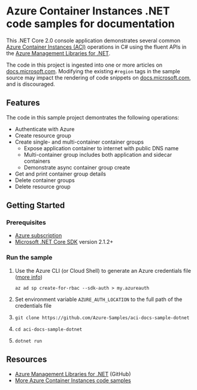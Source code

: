 # Azure Container Instances .NET code samples for documentation

This .NET Core 2.0 console application demonstrates several common [Azure Container Instances (ACI)](https://docs.microsoft.com/azure/container-instances/) operations in C# using the fluent APIs in the [Azure Management Libraries for .NET](https://docs.microsoft.com/dotnet/azure/dotnet-sdk-azure-concepts).

The code in this project is ingested into one or more articles on [docs.microsoft.com](https://docs.microsoft.com). Modifying the existing `#region` tags in the sample source may impact the rendering of code snippets on [docs.microsoft.com](https://docs.microsoft.com), and is discouraged.

## Features

The code in this sample project demontrates the following operations:

* Authenticate with Azure
* Create resource group
* Create single- and multi-container container groups
  * Expose application container to internet with public DNS name
  * Multi-container group includes both application and sidecar containers
  * Demonstrate async container group create
* Get and print container group details
* Delete container groups
* Delete resource group

## Getting Started

### Prerequisites

* [Azure subscription](https://azure.microsoft.com/free)
* [Microsoft .NET Core SDK](https://docs.microsoft.com/dotnet/core) version 2.1.2+

### Run the sample

1. Use the Azure CLI (or Cloud Shell) to generate an Azure credentials file ([more info](https://github.com/Azure/azure-libraries-for-net/blob/master/AUTH.md))

   `az ad sp create-for-rbac --sdk-auth > my.azureauth`

1. Set environment variable `AZURE_AUTH_LOCATION` to the full path of the credentials file
1. `git clone https://github.com/Azure-Samples/aci-docs-sample-dotnet`
1. `cd aci-docs-sample-dotnet`
1. `dotnet run`

## Resources

* [Azure Management Libraries for .NET](https://github.com/Azure/azure-libraries-for-net) (GitHub)
* [More Azure Container Instances code samples](https://azure.microsoft.com/resources/samples/?sort=0&term=aci)
